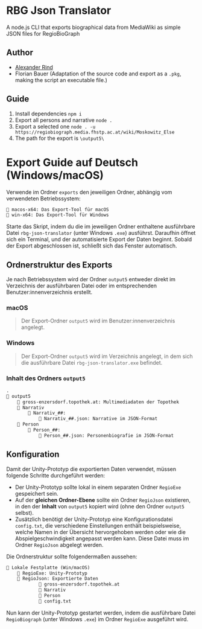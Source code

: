 # RBG Json Translator 

A node.js CLI that exports biographical data from MediaWiki as simple JSON files for RegioBioGraph

## Author
- [Alexander Rind](https://github.com/alex-rind)
- Florian Bauer (Adaptation of the source code and export as a `.pkg`, making the script an executable file.)

## Guide

1. Install dependencies `npm i`
2. Export all persons and narrative `node .`
3. Export a selected one `node . -u https://regiobiograph.media.fhstp.ac.at/wiki/Moskowitz_Else`
4. The path for the export is `\output5\`

# Export Guide auf Deutsch (Windows/macOS)

Verwende im Ordner `exports` den jeweiligen Ordner, abhängig vom verwendeten Betriebssystem:

```txt
📂 macos-x64: Das Export-Tool für macOS
📂 win-x64: Das Export-Tool für Windows 
```

Starte das Skript, indem du die im jeweiligen Ordner enthaltene ausführbare Datei `rbg-json-translator` (unter Windows `.exe`) ausführst. Daraufhin öffnet sich ein Terminal, und der automatisierte Export der Daten beginnt. Sobald der Export abgeschlossen ist, schließt sich das Fenster automatisch.

## Ordnerstruktur des Exports

Je nach Betriebssystem wird der Ordner `output5` entweder direkt im Verzeichnis der ausführbaren Datei oder im entsprechenden Benutzer:innenverzeichnis erstellt.

### macOS
> Der Export-Ordner `output5` wird im Benutzer:innenverzeichnis angelegt.

### Windows
> Der Export-Ordner `output5` wird im Verzeichnis angelegt, in dem sich die ausführbare Datei `rbg-json-translator.exe` befindet.

### Inhalt des Ordners `output5`
```txt
.
📂 output5
    📂 gross-enzersdorf.topothek.at: Multimediadaten der Topothek
    📂 Narrativ
        📂 Narrativ_##:
            📄 Narrativ_##.json: Narrative im JSON-Format
    📂 Person
        📂 Person_##:
            📄 Person_##.json: Personenbiografie im JSON-Format  
```

## Konfiguration

Damit der Unity-Prototyp die exportierten Daten verwendet, müssen folgende Schritte durchgeführt werden:

- Der Unity-Prototyp sollte lokal in einem separaten Ordner `RegioExe` gespeichert sein.
- Auf der **gleichen Ordner-Ebene** sollte ein Ordner `RegioJson` existieren, in den der **Inhalt** von `output5` kopiert wird 
(ohne den Ordner `output5` selbst).
- Zusätzlich benötigt der Unity-Prototyp eine Konfigurationsdatei `config.txt`, die verschiedene Einstellungen enthält 
beispielsweise, welche Namen in der Übersicht hervorgehoben werden oder wie die Abspielgeschwindigkeit angepasst werden kann. 
Diese Datei muss im Ordner `RegioJson` abgelegt werden.

Die Ordnerstruktur sollte folgendermaßen aussehen:

```txt
📂 Lokale Festplatte (Win/macOS)
    📂 RegioExe: Unity-Prototyp
    📂 RegioJson: Exportierte Daten
            📂 gross-enzersdorf.topothek.at
            📂 Narrativ
            📂 Person        
            📄 config.txt
```

Nun kann der Unity-Prototyp gestartet werden, indem die ausführbare Datei `RegioBiograph` (unter Windows `.exe`) im Ordner `RegioExe` ausgeführt wird.

